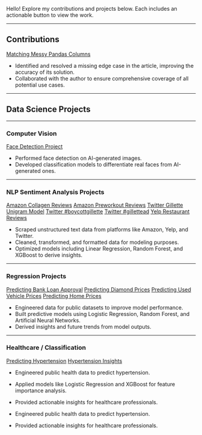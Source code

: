 Hello! Explore my contributions and projects below. Each includes an actionable button to view the work.

---

## Contributions
<div class="projects">
  <a href="https://medium.com/analytics-vidhya/matching-messy-pandas-columns-with-fuzzywuzzy-4adda6c7994f" class="btn">Matching Messy Pandas Columns</a>
</div>

- Identified and resolved a missing edge case in the article, improving the accuracy of its solution.
- Collaborated with the author to ensure comprehensive coverage of all potential use cases.

---

## Data Science Projects

---

### Computer Vision
<div class="projects">
  <a href="https://github.com/thomasalgenio/Sample_Projects/tree/main/Face_Detection_on_AI_Generated_Images" class="btn">Face Detection Project</a>
</div>

- Performed face detection on AI-generated images.
- Developed classification models to differentiate real faces from AI-generated ones.

---

### NLP Sentiment Analysis Projects
<div class="projects">
  <a href="https://github.com/thomasalgenio/Sample_Projects/tree/main/NLP_Sentiment_Analysis_Amazon" class="btn">Amazon Collagen Reviews</a>
  <a href="https://github.com/thomasalgenio/Sample_Projects/tree/main/NLP_Sentiment_Analysis_Amazon" class="btn">Amazon Preworkout Reviews</a>
  <a href="https://github.com/thomasalgenio/Sample_Projects/tree/main/NLP_Sentiment_Analysis_Gillette" class="btn">Twitter Gillette Unigram Model</a>
  <a href="https://github.com/thomasalgenio/Sample_Projects/tree/main/NLP_Sentiment_Analysis_Gillette" class="btn">Twitter #boycottgillette</a>
  <a href="https://github.com/thomasalgenio/Sample_Projects/tree/main/NLP_Sentiment_Analysis_Gillette" class="btn">Twitter #gillettead</a>
  <a href="https://github.com/thomasalgenio/Sample_Projects/tree/main/NLP_Sentiment_Analysis_Yelp" class="btn">Yelp Restaurant Reviews</a>
</div>

- Scraped unstructured text data from platforms like Amazon, Yelp, and Twitter.
- Cleaned, transformed, and formatted data for modeling purposes.
- Optimized models including Linear Regression, Random Forest, and XGBoost to derive insights.

---

### Regression Projects
<div class="projects">
  <a href="https://github.com/thomasalgenio/Sample_Projects/tree/263caf5c4e4587d46c72187b9081874bf19cf1c5/Bank_Loan_Prediction" class="btn">Predicting Bank Loan Approval</a>
  <a href="https://github.com/thomasalgenio/Sample_Projects/tree/263caf5c4e4587d46c72187b9081874bf19cf1c5/Diamond_Prices_Prediction" class="btn">Predicting Diamond Prices</a>
  <a href="https://github.com/thomasalgenio/Sample_Projects/tree/263caf5c4e4587d46c72187b9081874bf19cf1c5/Used_Vehicles_Prediction" class="btn">Predicting Used Vehicle Prices</a>
  <a href="https://github.com/thomasalgenio/Sample_Projects/tree/263caf5c4e4587d46c72187b9081874bf19cf1c5/Real_Estate_Prices_Prediction" class="btn">Predicting Home Prices</a>
</div>

- Engineered data for public datasets to improve model performance.
- Built predictive models using Logistic Regression, Random Forest, and Artificial Neural Networks.
- Derived insights and future trends from model outputs.

---

### Healthcare / Classification
<div class="projects">
  <a href="https://github.com/thomasalgenio/Sample_Projects/tree/263caf5c4e4587d46c72187b9081874bf19cf1c5/Hypertension_Prediction" class="btn">Predicting Hypertension</a>
  <a href="https://github.com/thomasalgenio/Sample_Projects/tree/263caf5c4e4587d46c72187b9081874bf19cf1c5/Hypertension_Prediction" class="btn">Hypertension Insights</a>
</div>

- Engineered public health data to predict hypertension.
- Applied models like Logistic Regression and XGBoost for feature importance analysis.
- Provided actionable insights for healthcare professionals.

- Engineered public health data to predict hypertension.
- Provided actionable insights for healthcare professionals.


